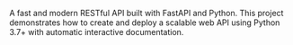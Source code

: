 A fast and modern RESTful API built with FastAPI and Python. This project demonstrates how to create and deploy a scalable web API using Python 3.7+ with automatic interactive documentation.